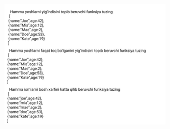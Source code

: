 <!-- let sum = 0;
let person = 0;
let data = [
  { name: "John", age: 20 },
  { name: "John", age: 30 },
  { name: "John", age: 25 },
];
let obj = data.map((value) => {
  person++;
  sum += value.age;
});
console.log(`There are ${person}, and total age ${sum}`); -->

![This is image](./photo_2022-05-10_11-45-24.jpg)
